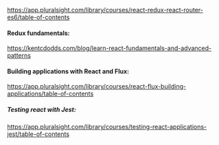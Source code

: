 https://app.pluralsight.com/library/courses/react-redux-react-router-es6/table-of-contents

#### Redux fundamentals:
https://kentcdodds.com/blog/learn-react-fundamentals-and-advanced-patterns

#### Building applications with React and Flux:
https://app.pluralsight.com/library/courses/react-flux-building-applications/table-of-contents


##### Testing react with Jest:
https://app.pluralsight.com/library/courses/testing-react-applications-jest/table-of-contents


